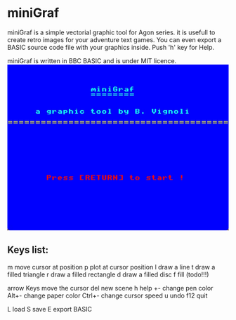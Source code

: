 # miniGraf
 
miniGraf is a simple vectorial graphic tool for Agon series.
it is usefull to create retro images for your adventure text games.
You can even export a BASIC source code file with your graphics inside.
Push 'h' key for Help.

miniGraf is written in BBC BASIC and is under MIT licence.
[![miniGraf](screenshot.jpg)](https://www.youtube.com/watch?v=9bjvjwZnP1s)

Keys list:
----------

m			move cursor at position
p			plot at cursor position
l			draw a line
t 			draw a filled triangle
r			draw a filled rectangle
d			draw a filled disc
f			fill (todo!!!)

arrow Keys		move the cursor
del				new scene
h				help
+-				change pen color
Alt+-			change paper color
Ctrl+-			change cursor speed
u				undo
f12				quit

L				load
S				save
E				export BASIC

